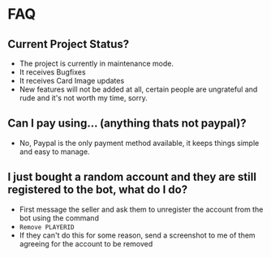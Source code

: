 # FAQ

## Current Project Status?
- The project is currently in maintenance mode.
- It receives Bugfixes
- It receives Card Image updates
- New features will not be added at all, certain people are ungrateful and rude and it's not worth my time, sorry.

## Can I pay using... (anything thats not paypal)?
- No, Paypal is the only payment method available, it keeps things simple and easy to manage.

## I just bought a random account and they are still registered to the bot, what do I do?
- First message the seller and ask them to unregister the account from the bot using the command 
- ``Remove PLAYERID``
- If they can't do this for some reason, send a screenshot to me of them agreeing for the account to be removed

